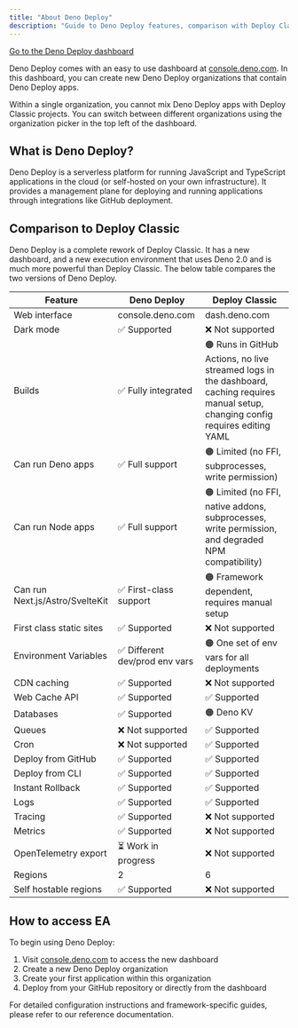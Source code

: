 ```yaml
---
title: "About Deno Deploy"
description: "Guide to Deno Deploy features, comparison with Deploy Classic, and getting started instructions for deployment."
---
```


<a href="https://console.deno.com" class="docs-cta deploy-cta">Go to the Deno
Deploy dashboard</a>

Deno Deploy comes with an easy to use dashboard at
[console.deno.com](https://console.deno.com). In this dashboard, you can create
new Deno Deploy organizations that contain Deno Deploy apps.

Within a single organization, you cannot mix Deno Deploy apps with Deploy
Classic projects. You can switch between different organizations using the
organization picker in the top left of the dashboard.

## What is Deno Deploy?

Deno Deploy is a serverless platform for running JavaScript and TypeScript
applications in the cloud (or self-hosted on your own infrastructure). It
provides a management plane for deploying and running applications through
integrations like GitHub deployment.

## Comparison to Deploy Classic

Deno Deploy is a complete rework of Deploy Classic. It has a new dashboard, and
a new execution environment that uses Deno 2.0 and is much more powerful than
Deploy Classic. The below table compares the two versions of Deno Deploy.

| Feature                         | Deno Deploy                    | Deploy Classic                                                                                                                          |
| ------------------------------- | ------------------------------ | --------------------------------------------------------------------------------------------------------------------------------------- |
| Web interface                   | console.deno.com               | dash.deno.com                                                                                                                           |
| Dark mode                       | ✅ Supported                   | ❌ Not supported                                                                                                                        |
| Builds                          | ✅ Fully integrated            | 🟠 Runs in GitHub Actions, no live streamed logs in the dashboard, caching requires manual setup, changing config requires editing YAML |
| Can run Deno apps               | ✅ Full support                | 🟠 Limited (no FFI, subprocesses, write permission)                                                                                     |
| Can run Node apps               | ✅ Full support                | 🟠 Limited (no FFI, native addons, subprocesses, write permission, and degraded NPM compatibility)                                      |
| Can run Next.js/Astro/SvelteKit | ✅ First-class support         | 🟠 Framework dependent, requires manual setup                                                                                           |
| First class static sites        | ✅ Supported                   | ❌ Not supported                                                                                                                        |
| Environment Variables           | ✅ Different dev/prod env vars | 🟠 One set of env vars for all deployments                                                                                              |
| CDN caching                     | ✅ Supported                   | ❌ Not supported                                                                                                                        |
| Web Cache API                   | ✅ Supported                   | ✅ Supported                                                                                                                            |
| Databases                       | ✅ Supported                   | 🟠 Deno KV                                                                                                                              |
| Queues                          | ❌ Not supported               | ✅ Supported                                                                                                                            |
| Cron                            | ❌ Not supported               | ✅ Supported                                                                                                                            |
| Deploy from GitHub              | ✅ Supported                   | ✅ Supported                                                                                                                            |
| Deploy from CLI                 | ✅ Supported                   | ✅ Supported                                                                                                                            |
| Instant Rollback                | ✅ Supported                   | ✅ Supported                                                                                                                            |
| Logs                            | ✅ Supported                   | ✅ Supported                                                                                                                            |
| Tracing                         | ✅ Supported                   | ❌ Not supported                                                                                                                        |
| Metrics                         | ✅ Supported                   | ❌ Not supported                                                                                                                        |
| OpenTelemetry export            | ⏳ Work in progress            | ❌ Not supported                                                                                                                        |
| Regions                         | 2                              | 6                                                                                                                                       |
| Self hostable regions           | ✅ Supported                   | ❌ Not supported                                                                                                                        |

## How to access EA

To begin using Deno Deploy:

1. Visit [console.deno.com](https://console.deno.com) to access the new
   dashboard
2. Create a new Deno Deploy organization
3. Create your first application within this organization
4. Deploy from your GitHub repository or directly from the dashboard

For detailed configuration instructions and framework-specific guides, please
refer to our reference documentation.
